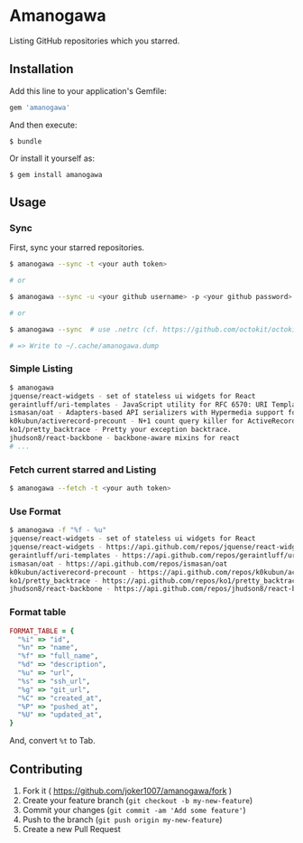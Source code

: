 # Amanogawa

Listing GitHub repositories which you starred.

## Installation

Add this line to your application's Gemfile:

```ruby
gem 'amanogawa'
```

And then execute:

    $ bundle

Or install it yourself as:

    $ gem install amanogawa

## Usage

### Sync
First, sync your starred repositories.
```sh
$ amanogawa --sync -t <your auth token>

# or

$ amanogawa --sync -u <your github username> -p <your github password>

# or

$ amanogawa --sync  # use .netrc (cf. https://github.com/octokit/octokit.rb)

# => Write to ~/.cache/amanogawa.dump
```

### Simple Listing

```sh
$ amanogawa
jquense/react-widgets - set of stateless ui widgets for React
geraintluff/uri-templates - JavaScript utility for RFC 6570: URI Templates
ismasan/oat - Adapters-based API serializers with Hypermedia support for Ruby apps.
k0kubun/activerecord-precount - N+1 count query killer for ActiveRecord
ko1/pretty_backtrace - Pretty your exception backtrace.
jhudson8/react-backbone - backbone-aware mixins for react
# ...
```

### Fetch current starred and Listing

```sh
$ amanogawa --fetch -t <your auth token>
```

### Use Format

```sh
$ amanogawa -f "%f - %u"
jquense/react-widgets - set of stateless ui widgets for React
jquense/react-widgets - https://api.github.com/repos/jquense/react-widgets
geraintluff/uri-templates - https://api.github.com/repos/geraintluff/uri-templates
ismasan/oat - https://api.github.com/repos/ismasan/oat
k0kubun/activerecord-precount - https://api.github.com/repos/k0kubun/activerecord-precount
ko1/pretty_backtrace - https://api.github.com/repos/ko1/pretty_backtrace
jhudson8/react-backbone - https://api.github.com/repos/jhudson8/react-backbone
```

### Format table

```ruby
FORMAT_TABLE = {
  "%i" => "id",
  "%n" => "name",
  "%f" => "full_name",
  "%d" => "description",
  "%u" => "url",
  "%s" => "ssh_url",
  "%g" => "git_url",
  "%C" => "created_at",
  "%P" => "pushed_at",
  "%U" => "updated_at",
}
```

And, convert `%t` to Tab.


## Contributing

1. Fork it ( https://github.com/joker1007/amanogawa/fork )
2. Create your feature branch (`git checkout -b my-new-feature`)
3. Commit your changes (`git commit -am 'Add some feature'`)
4. Push to the branch (`git push origin my-new-feature`)
5. Create a new Pull Request
